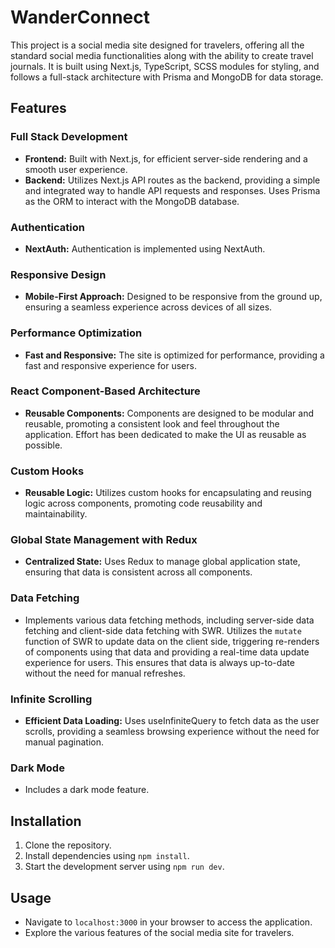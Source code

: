 # WanderConnect

This project is a social media site designed for travelers, offering all the standard social media functionalities along with the ability to create travel journals. It is built using Next.js, TypeScript, SCSS modules for styling, and follows a full-stack architecture with Prisma and MongoDB for data storage.

## Features

### Full Stack Development
- **Frontend:** Built with Next.js, for efficient server-side rendering and a smooth user experience.
- **Backend:** Utilizes Next.js API routes as the backend, providing a simple and integrated way to handle API requests and responses. Uses Prisma as the ORM to interact with the MongoDB database.

### Authentication
- **NextAuth:** Authentication is implemented using NextAuth.

### Responsive Design
- **Mobile-First Approach:** Designed to be responsive from the ground up, ensuring a seamless experience across devices of all sizes.

### Performance Optimization
- **Fast and Responsive:** The site is optimized for performance, providing a fast and responsive experience for users.

### React Component-Based Architecture
- **Reusable Components:** Components are designed to be modular and reusable, promoting a consistent look and feel throughout the application. Effort has been dedicated to make the UI as reusable as possible.

### Custom Hooks
- **Reusable Logic:** Utilizes custom hooks for encapsulating and reusing logic across components, promoting code reusability and maintainability.

### Global State Management with Redux
- **Centralized State:** Uses Redux to manage global application state, ensuring that data is consistent across all components.

### Data Fetching
- Implements various data fetching methods, including server-side data fetching and client-side data fetching with SWR.  Utilizes the `mutate` function of SWR to update data on the client side, triggering re-renders of components using that data and providing a real-time data update experience for users. This ensures that data is always up-to-date without the need for manual refreshes.

### Infinite Scrolling
- **Efficient Data Loading:** Uses useInfiniteQuery to fetch data as the user scrolls, providing a seamless browsing experience without the need for manual pagination.

### Dark Mode
- Includes a dark mode feature.

## Installation

1. Clone the repository.
2. Install dependencies using `npm install`.
3. Start the development server using `npm run dev`.

## Usage

- Navigate to `localhost:3000` in your browser to access the application.
- Explore the various features of the social media site for travelers.


